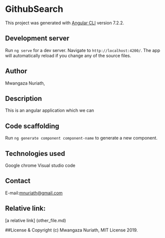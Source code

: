 # GithubSearch

This project was generated with [Angular CLI](https://github.com/angular/angular-cli) version 7.2.2.

## Development server

Run `ng serve` for a dev server. Navigate to `http://localhost:4200/`. The app will automatically reload if you change any of the source files.

## Author
Mwangaza Nuriath,


## Description

This is an angular application which we can 


## Code scaffolding

Run `ng generate component component-name` to generate a new component. 

## Technologies used

Google chrome
Visual studio code

## Contact

E-mail:mnuriath@gmail.com

## Relative link:

[a relative link] (other_file.md)

##License & Copyright
(c) Mwangaza Nuriath, MIT License 2019.
